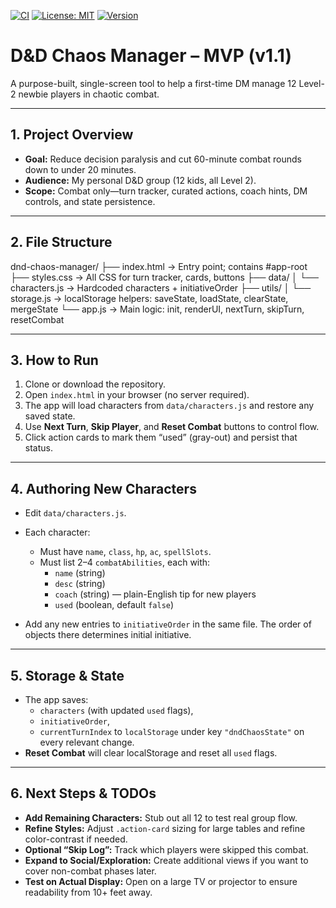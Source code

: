 [![CI](https://github.com/<you>/dnd-chaos-manager/actions/workflows/ci.yml/badge.svg)](https://github.com/realoldtom/dndchaos/actions/workflows/ci.yml)
[![License: MIT](https://img.shields.io/badge/License-MIT-blue.svg)](LICENSE)
[![Version](https://img.shields.io/badge/version-v1.1-brightgreen.svg)]()


# D&D Chaos Manager – MVP (v1.1)

A purpose-built, single-screen tool to help a first-time DM manage 12 Level-2 newbie players in chaotic combat.

---

## 1. Project Overview

- **Goal:** Reduce decision paralysis and cut 60-minute combat rounds down to under 20 minutes.
- **Audience:** My personal D&D group (12 kids, all Level 2).
- **Scope:** Combat only—turn tracker, curated actions, coach hints, DM controls, and state persistence.

---

## 2. File Structure

dnd-chaos-manager/
├── index.html → Entry point; contains #app-root
├── styles.css → All CSS for turn tracker, cards, buttons
├── data/
│ └── characters.js → Hardcoded characters + initiativeOrder
├── utils/
│ └── storage.js → localStorage helpers: saveState, loadState, clearState, mergeState
└── app.js → Main logic: init, renderUI, nextTurn, skipTurn, resetCombat


---

## 3. How to Run

1. Clone or download the repository.
2. Open `index.html` in your browser (no server required).
3. The app will load characters from `data/characters.js` and restore any saved state.
4. Use **Next Turn**, **Skip Player**, and **Reset Combat** buttons to control flow.
5. Click action cards to mark them “used” (gray-out) and persist that status.

---

## 4. Authoring New Characters

- Edit `data/characters.js`.
- Each character:
  - Must have `name`, `class`, `hp`, `ac`, `spellSlots`.
  - Must list 2–4 `combatAbilities`, each with:
    - `name` (string)
    - `desc` (string)
    - `coach` (string) — plain-English tip for new players
    - `used` (boolean, default `false`)

- Add any new entries to `initiativeOrder` in the same file. The order of objects there determines initial initiative.

---

## 5. Storage & State

- The app saves:
  - `characters` (with updated `used` flags),
  - `initiativeOrder`,
  - `currentTurnIndex`
  to `localStorage` under key `"dndChaosState"` on every relevant change.
- **Reset Combat** will clear localStorage and reset all `used` flags.

---

## 6. Next Steps & TODOs

- **Add Remaining Characters:** Stub out all 12 to test real group flow.
- **Refine Styles:** Adjust `.action-card` sizing for large tables and refine color-contrast if needed.
- **Optional “Skip Log”:** Track which players were skipped this combat.
- **Expand to Social/Exploration:** Create additional views if you want to cover non-combat phases later.
- **Test on Actual Display:** Open on a large TV or projector to ensure readability from 10+ feet away.
